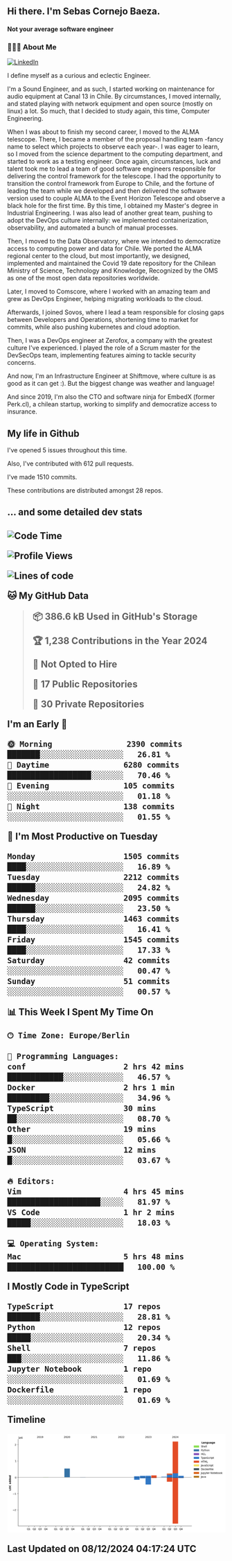 <h2> Hi there.  I'm Sebas Cornejo Baeza.</h2>
<h4> Not your average software engineer</h4>
<h3> 👨🏻‍💻 About Me </h3>
<a href="http://linkedin.com/in/sebastian-cornejo-baeza/"><img alt="LinkedIn" src="https://img.shields.io/badge/Sebas%20Cornejo%20-informational?style=appveyor&logo=linkedin"></a>


I define myself as a curious and eclectic Engineer.

I'm a Sound Engineer, and as such, I started working on maintenance for audio equipment at Canal 13 in Chile.
By circumstances, I moved internally, and stated playing with network equipment and open source (mostly on linux) 
a lot. So much, that I decided to study again, this time, Computer Engineering.

When I was about to finish my second career, I moved to the ALMA telescope. There, I became a member of the proposal handling team
-fancy name to select which projects to observe each year-. 
I was eager to learn, so I moved from the science department to the computing department, and started to work as 
a testing engineer. Once again, circumstances, luck and talent took me to lead a team of good software engineers 
responsible for delivering the control framework for the telescope. I had the opportunity to transition the control framework from
Europe to Chile, and the fortune of leading the team while we developed and then delivered the software
version used to couple ALMA to the Event Horizon Telescope and observe a black hole for the first time.
By this time, I obtained my Master's degree in Industrial Engineering.
I was also lead of another great team, pushing to adopt the DevOps culture internally: we implemented containerization, observability, and automated a bunch of manual processes.

Then, I moved to the Data Observatory, where we intended to democratize access to computing power
and data for Chile. We ported the ALMA regional center to the cloud, but most importantly, we designed, implemented
and maintained the Covid 19 date repository for the Chilean Ministry of Science, Technology and Knowledge, Recognized by the OMS as one of the most open
data repositories worldwide.

Later, I moved to Comscore, where I worked with an amazing team and grew as DevOps Engineer, helping migrating workloads to the cloud.

Afterwards, I joined Sovos, where I lead a team responsible for closing gaps between Developers and Operations, shortening time to market for commits, while
also pushing kubernetes and cloud adoption.

Then, I was a DevOps engineer at Zerofox, a company with the greatest culture I've experienced. I played the role of a Scrum master for the DevSecOps team,
implementing features aiming to tackle security concerns.

And now, I'm an Infrastructure Engineer at Shiftmove, where culture is as good as it can get :). But the biggest change was weather and language!
 
And since 2019, I'm also the CTO and software ninja for EmbedX (former Perk.cl), a chilean startup, working to simplify and democratize access to insurance.

<h2> My life in Github </h2>

I've opened 5 issues throughout this time.

Also, I've contributed with 612 pull requests.

I've made 1510 commits.

These contributions are distributed amongst 28 repos.

<h2>... and some detailed dev stats<h2>

<!--START_SECTION:waka-->
![Code Time](http://img.shields.io/badge/Code%20Time-979%20hrs%2055%20mins-blue)

![Profile Views](http://img.shields.io/badge/Profile%20Views-2-blue)

![Lines of code](https://img.shields.io/badge/From%20Hello%20World%20I%27ve%20Written-3.4%20million%20lines%20of%20code-blue)

**🐱 My GitHub Data** 

> 📦 386.6 kB Used in GitHub's Storage 
 > 
> 🏆 1,238 Contributions in the Year 2024
 > 
> 🚫 Not Opted to Hire
 > 
> 📜 17 Public Repositories 
 > 
> 🔑 30 Private Repositories 
 > 
**I'm an Early 🐤** 

```text
🌞 Morning                2390 commits        ███████░░░░░░░░░░░░░░░░░░   26.81 % 
🌆 Daytime                6280 commits        ██████████████████░░░░░░░   70.46 % 
🌃 Evening                105 commits         ░░░░░░░░░░░░░░░░░░░░░░░░░   01.18 % 
🌙 Night                  138 commits         ░░░░░░░░░░░░░░░░░░░░░░░░░   01.55 % 
```
📅 **I'm Most Productive on Tuesday** 

```text
Monday                   1505 commits        ████░░░░░░░░░░░░░░░░░░░░░   16.89 % 
Tuesday                  2212 commits        ██████░░░░░░░░░░░░░░░░░░░   24.82 % 
Wednesday                2095 commits        ██████░░░░░░░░░░░░░░░░░░░   23.50 % 
Thursday                 1463 commits        ████░░░░░░░░░░░░░░░░░░░░░   16.41 % 
Friday                   1545 commits        ████░░░░░░░░░░░░░░░░░░░░░   17.33 % 
Saturday                 42 commits          ░░░░░░░░░░░░░░░░░░░░░░░░░   00.47 % 
Sunday                   51 commits          ░░░░░░░░░░░░░░░░░░░░░░░░░   00.57 % 
```


📊 **This Week I Spent My Time On** 

```text
🕑︎ Time Zone: Europe/Berlin

💬 Programming Languages: 
conf                     2 hrs 42 mins       ████████████░░░░░░░░░░░░░   46.57 % 
Docker                   2 hrs 1 min         █████████░░░░░░░░░░░░░░░░   34.96 % 
TypeScript               30 mins             ██░░░░░░░░░░░░░░░░░░░░░░░   08.70 % 
Other                    19 mins             █░░░░░░░░░░░░░░░░░░░░░░░░   05.66 % 
JSON                     12 mins             █░░░░░░░░░░░░░░░░░░░░░░░░   03.67 % 

🔥 Editors: 
Vim                      4 hrs 45 mins       ████████████████████░░░░░   81.97 % 
VS Code                  1 hr 2 mins         █████░░░░░░░░░░░░░░░░░░░░   18.03 % 

💻 Operating System: 
Mac                      5 hrs 48 mins       █████████████████████████   100.00 % 
```

**I Mostly Code in TypeScript** 

```text
TypeScript               17 repos            ███████░░░░░░░░░░░░░░░░░░   28.81 % 
Python                   12 repos            █████░░░░░░░░░░░░░░░░░░░░   20.34 % 
Shell                    7 repos             ███░░░░░░░░░░░░░░░░░░░░░░   11.86 % 
Jupyter Notebook         1 repo              ░░░░░░░░░░░░░░░░░░░░░░░░░   01.69 % 
Dockerfile               1 repo              ░░░░░░░░░░░░░░░░░░░░░░░░░   01.69 % 
```



**Timeline**

![Lines of Code chart](https://raw.githubusercontent.com/scornejob/scornejob/master/assets/bar_graph.png)


 Last Updated on 08/12/2024 04:17:24 UTC
<!--END_SECTION:waka-->
